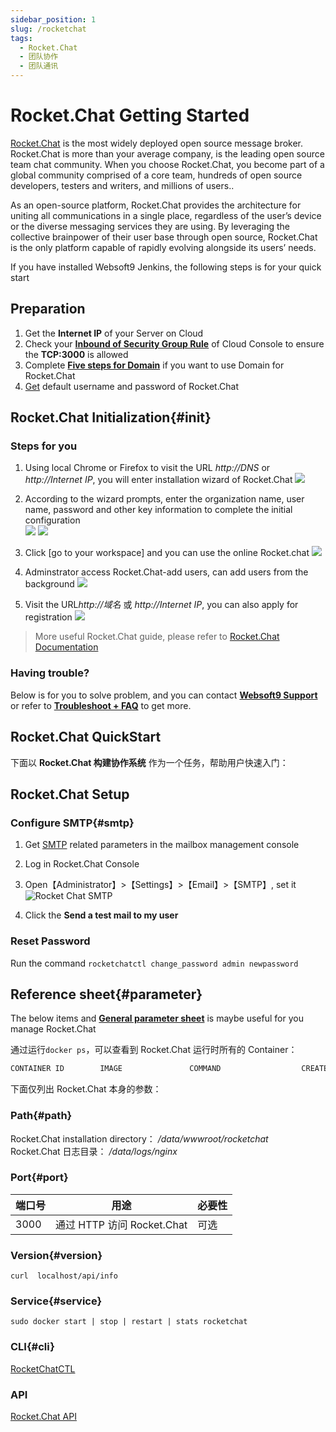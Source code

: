 ```yaml
---
sidebar_position: 1
slug: /rocketchat
tags:
  - Rocket.Chat
  - 团队协作
  - 团队通讯
---
```


# Rocket.Chat Getting Started

[Rocket.Chat](https://rocket.chat) is the most widely deployed open source message broker. Rocket.Chat is more than your average company, is the leading open source team chat community. When you choose Rocket.Chat, you become part of a global community comprised of a core team, hundreds of open source developers, testers and writers, and millions of users..

As an open-source platform, Rocket.Chat provides the architecture for uniting all communications in a single place, regardless of the user’s device or the diverse messaging services they are using. By leveraging the collective brainpower of their user base through open source, Rocket.Chat is the only platform capable of rapidly evolving alongside its users’ needs.


If you have installed Websoft9 Jenkins, the following steps is for your quick start

## Preparation

1. Get the **Internet IP** of your Server on Cloud
2. Check your **[Inbound of Security Group Rule](./administrator/firewall#security)** of Cloud Console to ensure the **TCP:3000** is allowed
3. Complete **[Five steps for Domain](./administrator/domain_step)** if you want to use Domain for Rocket.Chat
4. [Get](./user/credentials) default username and password of Rocket.Chat


## Rocket.Chat Initialization{#init}

### Steps for you

1. Using local Chrome or Firefox to visit the URL *http://DNS* or *http://Internet IP*, you will enter installation wizard of Rocket.Chat
   ![](https://libs.websoft9.com/Websoft9/DocsPicture/en/rocketchat/rocketchat-wizard-websoft9.png)

2. According to the wizard prompts, enter the organization name, user name, password and other key information to complete the initial configuration  
   ![](https://libs.websoft9.com/Websoft9/DocsPicture/en/rocketchat/rocketchat-set-websoft9.png)
   ![](https://libs.websoft9.com/Websoft9/DocsPicture/en/rocketchat/rocketchat-setok-websoft9.png)

3. Click [go to your workspace] and you can use the online Rocket.chat
   ![](https://libs.websoft9.com/Websoft9/DocsPicture/en/rocketchat/rocketchat-startchat-websoft9.png)

4. Adminstrator access Rocket.Chat-add users, can add users from the background
   ![](https://libs.websoft9.com/Websoft9/DocsPicture/en/rocketchat/rocketchat-adduser-websoft9.png) 

5. Visit the URL*http://域名* 或 *http://Internet IP*, you can also apply for registration
   ![](https://libs.websoft9.com/Websoft9/DocsPicture/en/rocketchat/rocketchat-register-websoft9.png) 
   
> More useful Rocket.Chat guide, please refer to [Rocket.Chat Documentation](https://docs.rocket.chat/guides/user-guides)

### Having trouble?

Below is for you to solve problem, and you can contact **[Websoft9 Support](./helpdesk)** or refer to **[Troubleshoot + FAQ](./faq#setup)** to get more.  


## Rocket.Chat QuickStart

下面以 **Rocket.Chat 构建协作系统** 作为一个任务，帮助用户快速入门：


## Rocket.Chat Setup

### Configure SMTP{#smtp}

1. Get [SMTP](./administrator/smtp) related parameters in the mailbox management console

2. Log in Rocket.Chat Console

3. Open【Administrator】>【Settings】>【Email】>【SMTP】, set it
   ![Rocket Chat SMTP](https://libs.websoft9.com/Websoft9/DocsPicture/en/rocketchat/rocketchat-smtp-websoft9.png)

4. Click the **Send a test mail to my user**

### Reset Password

Run the command `rocketchatctl change_password admin newpassword`

## Reference sheet{#parameter}

The below items and **[General parameter sheet](./administrator/parameter)** is maybe useful for you manage Rocket.Chat


通过运行`docker ps`，可以查看到 Rocket.Chat 运行时所有的 Container：

```bash
CONTAINER ID        IMAGE               COMMAND                  CREATED             STATUS              PORTS                                NAMES
```


下面仅列出 Rocket.Chat 本身的参数：

### Path{#path}

Rocket.Chat installation directory： */data/wwwroot/rocketchat*  
Rocket.Chat 日志目录： */data/logs/nginx*  

### Port{#port}

| 端口号 | 用途                                          | 必要性 |
| ------ | --------------------------------------------- | ------ |
| 3000   | 通过 HTTP 访问 Rocket.Chat | 可选   |


### Version{#version}

```shell
curl  localhost/api/info
```

### Service{#service}

```shell
sudo docker start | stop | restart | stats rocketchat
```

### CLI{#cli}

[RocketChatCTL](https://docs.rocket.chat/quick-start/installing-and-updating/rapid-deployment-methods/rocketchatctl)

### API

[Rocket.Chat API](https://developer.rocket.chat/reference/api)

